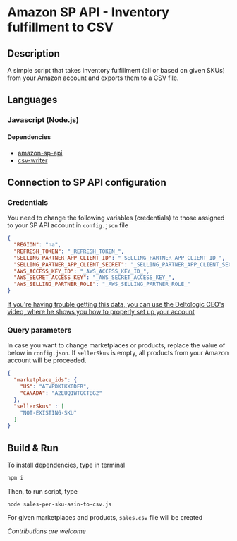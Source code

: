 # Amazon SP API - Inventory fulfillment to CSV
## Description
A simple script that takes inventory fulfillment (all or based on given SKUs) from your Amazon account
and exports them to a CSV file.
## Languages
### Javascript (Node.js)
#### Dependencies
- [amazon-sp-api](https://www.npmjs.com/package/amazon-sp-api)
- [csv-writer](https://www.npmjs.com/package/csv-writer)

## Connection to SP API configuration
### Credentials
You need to change the following variables (credentials) to those assigned to your SP API account in `config.json` file
```json
{
  "REGION": "na",
  "REFRESH_TOKEN": "_REFRESH_TOKEN_",
  "SELLING_PARTNER_APP_CLIENT_ID": "_SELLING_PARTNER_APP_CLIENT_ID_",
  "SELLING_PARTNER_APP_CLIENT_SECRET": "_SELLING_PARTNER_APP_CLIENT_SECRET_",
  "AWS_ACCESS_KEY_ID": "_AWS_ACCESS_KEY_ID_",
  "AWS_SECRET_ACCESS_KEY": "_AWS_SECRET_ACCESS_KEY_",
  "AWS_SELLING_PARTNER_ROLE": "_AWS_SELLING_PARTNER_ROLE_"
}
```
[If you're having trouble getting this data, you can use the Deltologic CEO's video,
where he shows you how to properly set up your account](https://youtu.be/bHBFElmWRNg)
### Query parameters
In case you want to change marketplaces or products, replace
the value of below in `config.json`. If `sellerSkus` is empty, all products from your Amazon account
will be proceeded.
```json
{
  "marketplace_ids": {
    "US": "ATVPDKIKX0DER",
    "CANADA": "A2EUQ1WTGCTBG2"
  },
  "sellerSkus" : [
    "NOT-EXISTING-SKU"
  ]
}
```

## Build & Run
To install dependencies, type in terminal
```bash
npm i
```

Then, to run script, type
```shell
node sales-per-sku-asin-to-csv.js
```
For given marketplaces and products, `sales.csv` file will be created

_Contributions are welcome_
